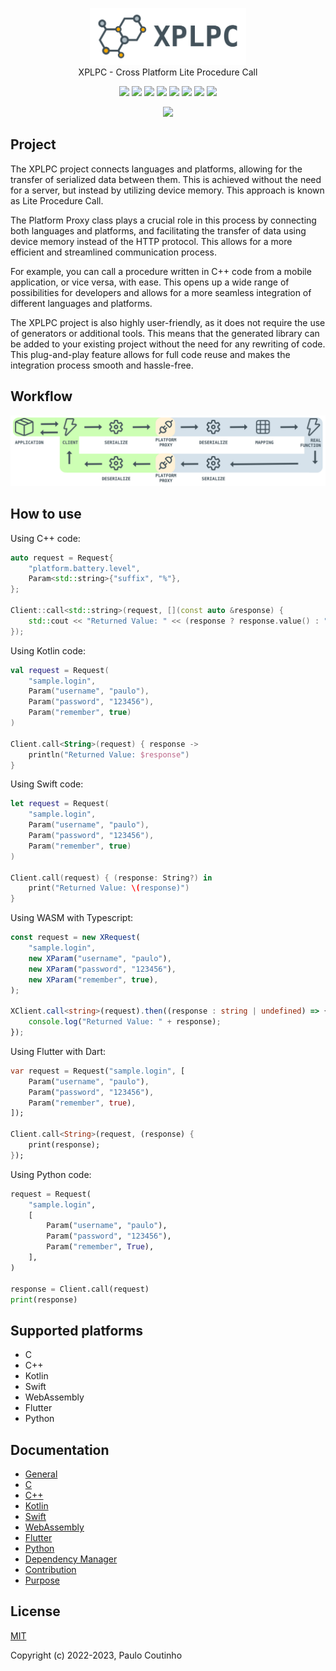 <p align="center">
    <a href="https://github.com/xplpc/xplpc" target="_blank" rel="noopener noreferrer">
        <img width="250" src="extras/images/logo.png" alt="XPLPC Logo">
    </a>
    <br>    
    XPLPC - Cross Platform Lite Procedure Call
    <br>
</p>

<p align="center">
    <a href="https://github.com/xplpc/xplpc/actions/workflows/c.yml"><img src="https://github.com/xplpc/xplpc/actions/workflows/c.yml/badge.svg"></a>
    <a href="https://github.com/xplpc/xplpc/actions/workflows/cxx.yml"><img src="https://github.com/xplpc/xplpc/actions/workflows/cxx.yml/badge.svg"></a>
    <a href="https://github.com/xplpc/xplpc/actions/workflows/kotlin-desktop.yml"><img src="https://github.com/xplpc/xplpc/actions/workflows/kotlin-desktop.yml/badge.svg"></a>
    <a href="https://github.com/xplpc/xplpc/actions/workflows/kotlin-android.yml"><img src="https://github.com/xplpc/xplpc/actions/workflows/kotlin-android.yml/badge.svg"></a>
    <a href="https://github.com/xplpc/xplpc/actions/workflows/swift.yml"><img src="https://github.com/xplpc/xplpc/actions/workflows/swift.yml/badge.svg"></a>
    <a href="https://github.com/xplpc/xplpc/actions/workflows/wasm.yml"><img src="https://github.com/xplpc/xplpc/actions/workflows/wasm.yml/badge.svg"></a>
    <a href="https://github.com/xplpc/xplpc/actions/workflows/flutter.yml"><img src="https://github.com/xplpc/xplpc/actions/workflows/flutter.yml/badge.svg"></a>
    <a href="https://github.com/xplpc/xplpc/actions/workflows/python.yml"><img src="https://github.com/xplpc/xplpc/actions/workflows/python.yml/badge.svg"></a>
</p>

<p align="center">
    <a href="https://www.codacy.com/gh/xplpc/xplpc/dashboard?utm_source=github.com&amp;utm_medium=referral&amp;utm_content=xplpc/xplpc&amp;utm_campaign=Badge_Grade"><img src="https://app.codacy.com/project/badge/Grade/aaff32bd69594525a289545c56324801"></a>
</p>

## Project

The XPLPC project connects languages and platforms, allowing for the transfer of serialized data between them. This is achieved without the need for a server, but instead by utilizing device memory. This approach is known as Lite Procedure Call.

The Platform Proxy class plays a crucial role in this process by connecting both languages and platforms, and facilitating the transfer of data using device memory instead of the HTTP protocol. This allows for a more efficient and streamlined communication process.

For example, you can call a procedure written in C++ code from a mobile application, or vice versa, with ease. This opens up a wide range of possibilities for developers and allows for a more seamless integration of different languages and platforms.

The XPLPC project is also highly user-friendly, as it does not require the use of generators or additional tools. This means that the generated library can be added to your existing project without the need for any rewriting of code. This plug-and-play feature allows for full code reuse and makes the integration process smooth and hassle-free.

## Workflow

<p align="center">
    <a href="https://github.com/xplpc/xplpc" target="_blank" rel="noopener noreferrer">
        <img src="extras/images/how-it-works.png" alt="XPLPC How It Works">
    </a>
</p>

## How to use

Using C++ code:

```cpp
auto request = Request{
    "platform.battery.level",
    Param<std::string>{"suffix", "%"},
};

Client::call<std::string>(request, [](const auto &response) {
    std::cout << "Returned Value: " << (response ? response.value() : "Empty") << std::endl;
});
```

Using Kotlin code:

```kotlin
val request = Request(
    "sample.login",
    Param("username", "paulo"),
    Param("password", "123456"),
    Param("remember", true)
)

Client.call<String>(request) { response ->
    println("Returned Value: $response")    
}
```

Using Swift code:

```swift
let request = Request(
    "sample.login",
    Param("username", "paulo"),
    Param("password", "123456"),
    Param("remember", true)
)

Client.call(request) { (response: String?) in
    print("Returned Value: \(response)")
}
```

Using WASM with Typescript:

```typescript
const request = new XRequest(
    "sample.login",
    new XParam("username", "paulo"),
    new XParam("password", "123456"),
    new XParam("remember", true),
);

XClient.call<string>(request).then((response : string | undefined) => {
    console.log("Returned Value: " + response);
});
```

Using Flutter with Dart:

```dart
var request = Request("sample.login", [
    Param("username", "paulo"),
    Param("password", "123456"),
    Param("remember", true),
]);

Client.call<String>(request, (response) {
    print(response);
});
```

Using Python code:

```python
request = Request(
    "sample.login",
    [
        Param("username", "paulo"),
        Param("password", "123456"),
        Param("remember", True),
    ],
)

response = Client.call(request)
print(response)
```

## Supported platforms

*   C
*   C++
*   Kotlin
*   Swift
*   WebAssembly
*   Flutter
*   Python

## Documentation

*   [General](docs/general.md)
*   [C](docs/c.md)
*   [C++](docs/cxx.md)
*   [Kotlin](docs/kotlin.md)
*   [Swift](docs/swift.md)
*   [WebAssembly](docs/wasm.md)
*   [Flutter](docs/flutter.md)
*   [Python](docs/python.md)
*   [Dependency Manager](docs/dependency-manager.md)
*   [Contribution](docs/contribution.md)
*   [Purpose](docs/purpose.md)

## License

[MIT](http://opensource.org/licenses/MIT)

Copyright (c) 2022-2023, Paulo Coutinho
